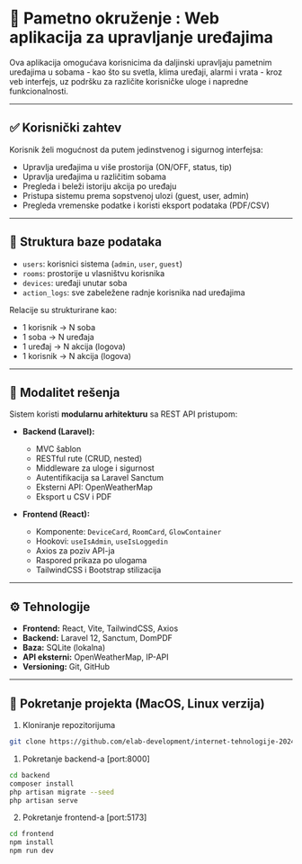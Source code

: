 # 📡 Pametno okruženje : Web aplikacija za upravljanje uređajima

Ova aplikacija omogućava korisnicima da daljinski upravljaju pametnim uređajima u sobama - kao što su svetla, klima uređaji, alarmi i vrata - kroz veb interfejs, uz podršku za različite korisničke uloge i napredne funkcionalnosti.

---

## ✅ Korisnički zahtev

Korisnik želi mogućnost da putem jedinstvenog i sigurnog interfejsa:
- Upravlja uređajima u više prostorija (ON/OFF, status, tip)
- Upravlja uređajima u različitim sobama
- Pregleda i beleži istoriju akcija po uređaju
- Pristupa sistemu prema sopstvenoj ulozi (guest, user, admin)
- Pregleda vremenske podatke i koristi eksport podataka (PDF/CSV)

---

## 🧱 Struktura baze podataka

- `users`: korisnici sistema (`admin`, `user`, `guest`)
- `rooms`: prostorije u vlasništvu korisnika
- `devices`: uređaji unutar soba
- `action_logs`: sve zabeležene radnje korisnika nad uređajima

Relacije su strukturirane kao:
- 1 korisnik -> N soba
- 1 soba -> N uređaja
- 1 uređaj -> N akcija (logova)
- 1 korisnik -> N akcija (logova)

---

## 🧩 Modalitet rešenja

Sistem koristi **modularnu arhitekturu** sa REST API pristupom:

- **Backend (Laravel):**
  - MVC šablon
  - RESTful rute (CRUD, nested)
  - Middleware za uloge i sigurnost
  - Autentifikacija sa Laravel Sanctum
  - Eksterni API: OpenWeatherMap
  - Eksport u CSV i PDF

- **Frontend (React):**
  - Komponente: `DeviceCard`, `RoomCard`, `GlowContainer`
  - Hookovi: `useIsAdmin`, `useIsLoggedin`
  - Axios za poziv API-ja
  - Raspored prikaza po ulogama
  - TailwindCSS i Bootstrap stilizacija

---

## ⚙️ Tehnologije

- **Frontend:** React, Vite, TailwindCSS, Axios
- **Backend:** Laravel 12, Sanctum, DomPDF
- **Baza:** SQLite (lokalna)
- **API eksterni:** OpenWeatherMap, IP-API
- **Versioning:** Git, GitHub

---

## 📁 Pokretanje projekta **(MacOS, Linux verzija)**

1. Kloniranje repozitorijuma
```bash
git clone https://github.com/elab-development/internet-tehnologije-2024-projekat-appzauprpametnimokruzenjem_2020_0204
```

1. Pokretanje backend-a [port:8000]
```bash
cd backend
composer install
php artisan migrate --seed
php artisan serve
```

2. Pokretanje frontend-a [port:5173]
```bash
cd frontend
npm install
npm run dev
```

